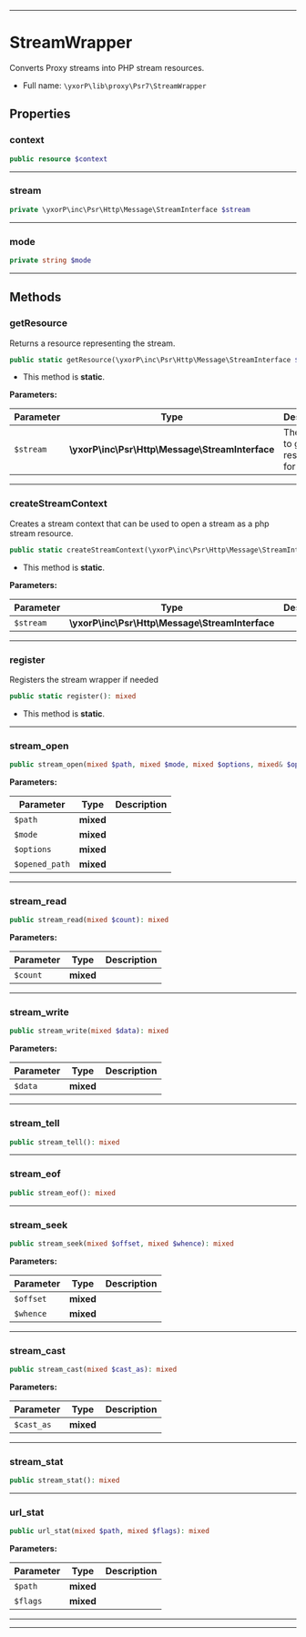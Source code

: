 ***

# StreamWrapper

Converts Proxy streams into PHP stream resources.



* Full name: `\yxorP\lib\proxy\Psr7\StreamWrapper`



## Properties


### context



```php
public resource $context
```






***

### stream



```php
private \yxorP\inc\Psr\Http\Message\StreamInterface $stream
```






***

### mode



```php
private string $mode
```






***

## Methods


### getResource

Returns a resource representing the stream.

```php
public static getResource(\yxorP\inc\Psr\Http\Message\StreamInterface $stream): resource
```



* This method is **static**.




**Parameters:**

| Parameter | Type | Description |
|-----------|------|-------------|
| `$stream` | **\yxorP\inc\Psr\Http\Message\StreamInterface** | The stream to get a resource for |




***

### createStreamContext

Creates a stream context that can be used to open a stream as a php stream resource.

```php
public static createStreamContext(\yxorP\inc\Psr\Http\Message\StreamInterface $stream): resource
```



* This method is **static**.




**Parameters:**

| Parameter | Type | Description |
|-----------|------|-------------|
| `$stream` | **\yxorP\inc\Psr\Http\Message\StreamInterface** |  |




***

### register

Registers the stream wrapper if needed

```php
public static register(): mixed
```



* This method is **static**.







***

### stream_open



```php
public stream_open(mixed $path, mixed $mode, mixed $options, mixed& $opened_path): mixed
```








**Parameters:**

| Parameter | Type | Description |
|-----------|------|-------------|
| `$path` | **mixed** |  |
| `$mode` | **mixed** |  |
| `$options` | **mixed** |  |
| `$opened_path` | **mixed** |  |




***

### stream_read



```php
public stream_read(mixed $count): mixed
```








**Parameters:**

| Parameter | Type | Description |
|-----------|------|-------------|
| `$count` | **mixed** |  |




***

### stream_write



```php
public stream_write(mixed $data): mixed
```








**Parameters:**

| Parameter | Type | Description |
|-----------|------|-------------|
| `$data` | **mixed** |  |




***

### stream_tell



```php
public stream_tell(): mixed
```











***

### stream_eof



```php
public stream_eof(): mixed
```











***

### stream_seek



```php
public stream_seek(mixed $offset, mixed $whence): mixed
```








**Parameters:**

| Parameter | Type | Description |
|-----------|------|-------------|
| `$offset` | **mixed** |  |
| `$whence` | **mixed** |  |




***

### stream_cast



```php
public stream_cast(mixed $cast_as): mixed
```








**Parameters:**

| Parameter | Type | Description |
|-----------|------|-------------|
| `$cast_as` | **mixed** |  |




***

### stream_stat



```php
public stream_stat(): mixed
```











***

### url_stat



```php
public url_stat(mixed $path, mixed $flags): mixed
```








**Parameters:**

| Parameter | Type | Description |
|-----------|------|-------------|
| `$path` | **mixed** |  |
| `$flags` | **mixed** |  |




***


***

